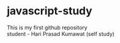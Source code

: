 # javascript-study
This is my first github repository
<br>
student - Hari Prasad Kumawat (self study)
